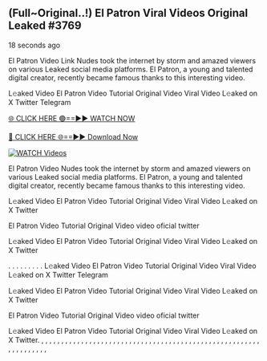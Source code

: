 ## (Full~Original..!) El Patron Viral Videos Original Leaked #3769

18 seconds ago

El Patron Video Link Nudes took the internet by storm and amazed viewers on various Leaked social media platforms. El Patron, a young and talented digital creator, recently became famous thanks to this interesting video.

L𝚎aked Video El Patron Video Tutorial Original Video Viral Video L𝚎aked on X Twitter Telegram

[🌐 CLICK HERE 🟢==►► WATCH NOW](https://dekho-ki-hoy-07-2k25.blogspot.com/2025/01/viral-on.html)

[🔴 CLICK HERE 🌐==►► Download Now](https://dekho-ki-hoy-07-2k25.blogspot.com/2025/01/viral-on.html)

[![WATCH Videos](https://i.imgur.com/dJHk4Zq.gif)](https://dekho-ki-hoy-07-2k25.blogspot.com/2025/01/viral-on.html)

El Patron Video Nudes took the internet by storm and amazed viewers on various Leaked social media platforms. El Patron, a young and talented digital creator, recently became famous thanks to this interesting video.

L𝚎aked Video El Patron Video Tutorial Original Video Viral Video L𝚎aked on X Twitter

El Patron Video Tutorial Original Video video oficial twitter

L𝚎aked Video El Patron Video Tutorial Original Video Viral Video L𝚎aked on X Twitter

. . . . . . . . . L𝚎aked Video El Patron Video Tutorial Original Video Viral Video L𝚎aked on X Twitter Telegram

L𝚎aked Video El Patron Video Tutorial Original Video Viral Video L𝚎aked on X Twitter

El Patron Video Tutorial Original Video video oficial twitter

L𝚎aked Video El Patron Video Tutorial Original Video Viral Video L𝚎aked on X Twitter.
,
,
,
,
,
,
,
,
,
,
,
,
,
,
,
,
,
,
,
,
,
,
,
,
,
,
,
,
,
,
,
,
,
,
,
,
,
,
,
,
,
,
,
,
,
,
,
,
,
,
,
,
,
,
,
,
,
,
,
,
,
,
,
,
,